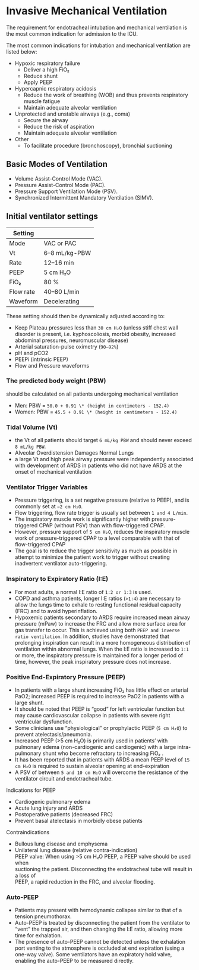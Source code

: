 # Invasive Mechanical Ventilation

The requirement for endotracheal intubation and mechanical ventilation is the most common indication for admission to the ICU.

The most common indications for intubation and mechanical ventilation are listed below:

- Hypoxic respiratory failure
  - Deliver a high FiO₂
  - Reduce shunt
  - Apply PEEP
- Hypercapnic respiratory acidosis
  - Reduce the work of breathing (WOB) and thus prevents respiratory muscle
    fatigue
  - Maintain adequate alveolar ventilation
- Unprotected and unstable airways (e.g., coma)
  - Secure the airway
  - Reduce the risk of aspiration
  - Maintain adequate alveolar ventilation
- Other
  - To facilitate procedure (bronchoscopy), bronchial suctioning

## Basic Modes of Ventilation

- Volume Assist-Control Mode (VAC).
- Pressure Assist-Control Mode (PAC).
- Pressure Support Ventilation Mode (PSV).
- Synchronized Intermittent Mandatory Ventilation (SIMV).

## Initial ventilator settings

| Setting   |               |
| --------- | ------------- |
| Mode      | VAC or PAC    |
| Vt        | 6–8 mL/kg-PBW |
| Rate      | 12–16 min     |
| PEEP      | 5 cm H₂O      |
| FiO₂      | 80 %          |
| Flow rate | 40–80 L/min   |
| Waveform  | Decelerating  |

These setting should then be dynamically adjusted according to:

- Keep Plateau pressures less than `30 cm H₂O` (unless stiff chest wall disorder is
  present, i.e. kyphoscoliosis, morbid obesity, increased abdominal pressures,
  neuromuscular disease)
- Arterial saturation-pulse oximetry (`90–92%`)
- pH and pCO2
- PEEPi (intrinsic PEEP)
- Flow and Pressure waveforms

### The predicted body weight (PBW)

should be calculated on all patients undergoing mechanical ventilation

- Men: PBW = `50.0 + 0.91 \* (height in centimeters - 152.4)`
- Women: PBW = `45.5 + 0.91 \* (height in centimeters - 152.4)`

### Tidal Volume (Vt)

- the Vt of all patients should target `6 mL/kg PBW` and should never exceed `8 mL/kg PBW`.
- Alveolar Overdistension Damages Normal Lungs
- a large Vt and high peak airway pressure were independently associated with development of ARDS in patients who did not have ARDS at the onset of mechanical ventilation

### Ventilator Trigger Variables

- Pressure triggering, is a set negative pressure (relative to PEEP), and is commonly set at `−2 cm H₂O`.
- Flow triggering, flow rate trigger is usually set between `1 and 4 L/min`.
- The inspiratory muscle work is significantly higher with pressure-triggered CPAP (without PSV) than with flow-triggered CPAP.
- However, pressure support of `5 cm H₂O`, reduces the inspiratory muscle work of pressure-triggered CPAP to a level comparable with that of flow-triggered CPAP
- The goal is to reduce the trigger sensitivity as much as possible in attempt to minimize the patient work to trigger without creating inadvertent ventilator auto-triggering.

### Inspiratory to Expiratory Ratio (I:E)

- For most adults, a normal I:E ratio of `1:2 or 1:3` is used.
- COPD and asthma patients, longer I:E ratios (`>1:4`) are necessary to allow the lungs time to exhale to resting functional residual capacity (FRC) and to avoid hyperinflation.
- Hypoxemic patients secondary to ARDS require increased mean airway pressure (mPaw) to increase the FRC and allow more surface area for gas transfer to occur. This is achieved using both `PEEP and inverse ratio ventilation`. In addition, studies have demonstrated that prolonging inspiration can result in a more homogeneous distribution of ventilation within abnormal lungs. When the I:E ratio is increased to `1:1` or more, the inspiratory pressure is maintained for a longer period of time, however, the peak inspiratory pressure does not increase.

### Positive End-Expiratory Pressure (PEEP)

- In patients with a large shunt increasing FiO₂ has little effect on arterial PaO2; increased PEEP is required to increase PaO2 in patients with a large shunt.
- It should be noted that PEEP is “good” for left ventricular function but may cause cardiovascular collapse in patients with severe right ventricular dysfunction.
- Some clinicians use “physiological” or prophylactic PEEP (`5 cm H₂O`) to prevent atelectasis/pneumonia.
- Increased PEEP (>5 cm H₂O) is primarily used in patients’ with pulmonary edema (non-cardiogenic and cardiogenic) with a large intra-pulmonary shunt who become refractory to increasing FiO₂ .
- It has been reported that in patients with ARDS a mean PEEP level of `15 cm H₂O` is required to sustain alveolar opening at end-expiration
- A PSV of between `5 and 10 cm H₂O` will overcome the resistance of the ventilator circuit and endotracheal tube.

Indications for PEEP

- Cardiogenic pulmonary edema
- Acute lung injury and ARDS
- Postoperative patients (decreased FRC)
- Prevent basal atelectasis in morbidly obese patients

Contraindications

- Bullous lung disease and emphysema
- Unilateral lung disease (relative contra-indication)  
  PEEP valve: When using >5 cm H₂O PEEP, a PEEP valve should be used when  
  suctioning the patient. Disconnecting the endotracheal tube will result in a loss of  
  PEEP, a rapid reduction in the FRC, and alveolar flooding.

### Auto-PEEP

- Patients may present with hemodynamic collapse similar to that of a tension pneumothorax.
- Auto-PEEP is treated by disconnecting the patient from the ventilator to “vent” the trapped air, and then changing the I:E ratio, allowing more time for exhalation.
- The presence of auto-PEEP cannot be detected unless the exhalation port venting to the atmosphere is occluded at end expiration (using a one-way valve). Some ventilators have an expiratory hold valve, enabling the auto-PEEP to be measured directly.

